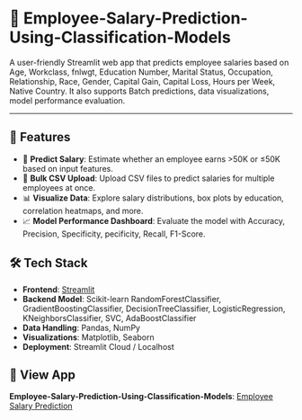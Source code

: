 # 💼 Employee-Salary-Prediction-Using-Classification-Models

A user-friendly Streamlit web app that predicts employee salaries based on Age, Workclass, fnlwgt, Education Number, Marital Status, Occupation, Relationship, Race, Gender, Capital Gain, Capital Loss, Hours per Week, Native Country. It also supports Batch predictions, data visualizations, model performance evaluation.

---

## 🚀 Features

- 🔮 **Predict Salary**: Estimate whether an employee earns >50K or ≤50K based on input features.
- 📁 **Bulk CSV Upload**: Upload CSV files to predict salaries for multiple employees at once.
- 📊 **Visualize Data**: Explore salary distributions, box plots by education, correlation heatmaps, and more.
- 📈 **Model Performance Dashboard**: Evaluate the model with Accuracy, Precision, Specificity, pecificity, Recall, F1-Score.

## 🛠️ Tech Stack

- **Frontend**: [Streamlit](https://streamlit.io/)
- **Backend Model**: Scikit-learn RandomForestClassifier, GradientBoostingClassifier, DecisionTreeClassifier, LogisticRegression, KNeighborsClassifier, SVC, AdaBoostClassifier
- **Data Handling**: Pandas, NumPy
- **Visualizations**: Matplotlib, Seaborn
- **Deployment**: Streamlit Cloud / Localhost

## 🔗 View App
**Employee-Salary-Prediction-Using-Classification-Models**: [Employee Salary Prediction](https://ed744f1d941a.ngrok-free.app/)
